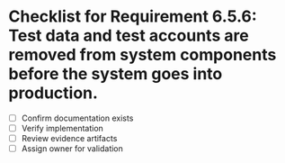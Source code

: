 # Checklist for Requirement 6.5.6: Test data and test accounts are removed from system components before the system goes into production.

- [ ] Confirm documentation exists
- [ ] Verify implementation
- [ ] Review evidence artifacts
- [ ] Assign owner for validation
